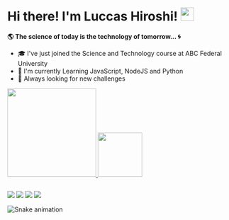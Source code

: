 # Hi there! I'm Luccas Hiroshi! <img src="https://raw.githubusercontent.com/MartinHeinz/MartinHeinz/master/wave.gif" width="30px">
**🌎 The science of today is the technology of tomorrow... 🌀**

- 🎓 I've just joined the Science and Technology course at ABC Federal University
- 🧠 I'm currently Learning JavaScript, NodeJS and Python
- 🚀 Always looking for new challenges 
<div align="">
  <a href="https://github.com/luccashiroshi">
  <img height="200" src="https://github-readme-stats.vercel.app/api?username=luccashiroshi&show_icons=true&theme=dark&include_all_commits=true&count_private=true"/>
  <img height="100" src="https://github-readme-stats.vercel.app/api/top-langs/?username=luccashiroshi&layout=compact&langs_count=7&theme=dark"/>
</div>
  
  ##
 
<div> 
  <a href="https://instagram.com/luccas_hiroshi" target="_blank"><img src="https://img.shields.io/badge/-Instagram-%23E4405F?style=for-the-badge&logo=instagram&logoColor=white" target="_blank"></a>
 <a href="#" target="_blank"><img src="https://img.shields.io/badge/Discord-7289DA?style=for-the-badge&logo=discord&logoColor=white" target="_blank"></a> 
  <a href = "mailto:luccashiroshi@gmail.com"><img src="https://img.shields.io/badge/-Gmail-%23333?style=for-the-badge&logo=gmail&logoColor=white" target="_blank"></a>
  <a href="https://www.linkedin.com/in/luccas-hiroshi-de-oliveira-hina-06308222b" target="_blank"><img src="https://img.shields.io/badge/-LinkedIn-%230077B5?style=for-the-badge&logo=linkedin&logoColor=white" target="_blank"></a> 
 
 ![Snake animation](https://github.com/luccashiroshi/luccashiroshi/blob/output/github-contribution-grid-snake.svg)
 
</div>
